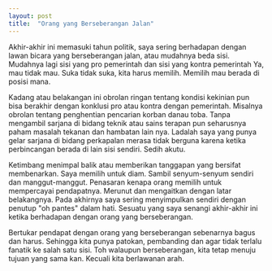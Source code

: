 ```yaml
---
layout: post
title:  "Orang yang Berseberangan Jalan"
---
```


Akhir-akhir ini memasuki tahun politik, saya sering berhadapan dengan lawan bicara yang berseberangan jalan, atau mudahnya beda sisi. Mudahnya lagi sisi yang pro pemerintah dan sisi yang kontra pemerintah Ya, mau tidak mau. Suka tidak suka, kita harus memilih. Memilih mau berada di posisi mana.

Kadang atau belakangan ini obrolan ringan tentang kondisi kekinian pun bisa berakhir dengan konklusi pro atau kontra dengan pemerintah. Misalnya obrolan tentang penghentian pencarian korban danau toba. Tanpa mengambil sarjana di bidang teknik atau sains terapan pun seharusnya paham masalah tekanan dan hambatan lain nya. Ladalah saya yang punya gelar sarjana di bidang perkapalan merasa tidak berguna karena ketika perbincangan berada di lain sisi sendiri. Sedih akutu.

Ketimbang menimpal balik atau memberikan tanggapan yang bersifat membenarkan. Saya memilih untuk diam. Sambil senyum-senyum sendiri dan manggut-manggut. Penasaran kenapa orang memilih untuk mempercayai pendapatnya. Merunut dan mengaitkan dengan latar belakangnya. Pada akhirnya saya sering menyimpulkan sendiri dengan penutup "oh pantes" dalam hati. Sesuatu yang saya senangi akhir-akhir ini ketika berhadapan dengan orang yang berseberangan.

Bertukar pendapat dengan orang yang berseberangan sebenarnya bagus dan harus. Sehingga kita punya patokan, pembanding dan agar tidak terlalu fanatik ke salah satu sisi. Toh walaupun berseberangan, kita tetap menuju tujuan yang sama kan. Kecuali kita berlawanan arah.
